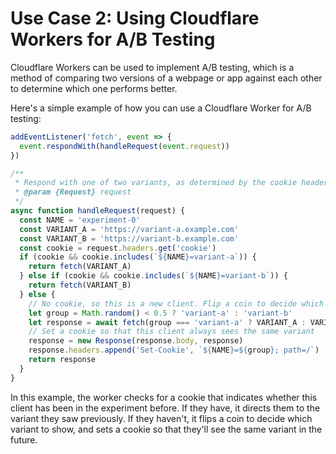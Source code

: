 # Use Case 2: Using Cloudflare Workers for A/B Testing

Cloudflare Workers can be used to implement A/B testing, which is a method of comparing two versions of a webpage or app against each other to determine which one performs better.

Here's a simple example of how you can use a Cloudflare Worker for A/B testing:

```javascript
addEventListener('fetch', event => {
  event.respondWith(handleRequest(event.request))
})

/**
 * Respond with one of two variants, as determined by the cookie header
 * @param {Request} request
 */
async function handleRequest(request) {
  const NAME = 'experiment-0'
  const VARIANT_A = 'https://variant-a.example.com'
  const VARIANT_B = 'https://variant-b.example.com'
  const cookie = request.headers.get('cookie')
  if (cookie && cookie.includes(`${NAME}=variant-a`)) {
    return fetch(VARIANT_A)
  } else if (cookie && cookie.includes(`${NAME}=variant-b`)) {
    return fetch(VARIANT_B)
  } else {
    // No cookie, so this is a new client. Flip a coin to decide which variant to show.
    let group = Math.random() < 0.5 ? 'variant-a' : 'variant-b'
    let response = await fetch(group === 'variant-a' ? VARIANT_A : VARIANT_B)
    // Set a cookie so that this client always sees the same variant
    response = new Response(response.body, response)
    response.headers.append('Set-Cookie', `${NAME}=${group}; path=/`)
    return response
  }
}
```

In this example, the worker checks for a cookie that indicates whether this client has been in the experiment before. If they have, it directs them to the variant they saw previously. If they haven't, it flips a coin to decide which variant to show, and sets a cookie so that they'll see the same variant in the future.